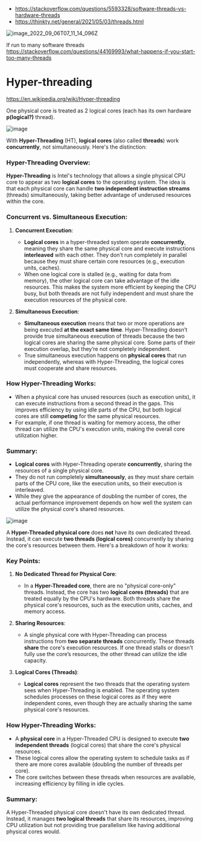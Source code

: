 - https://stackoverflow.com/questions/5593328/software-threads-vs-hardware-threads
- https://thinkty.net/general/2021/05/03/threads.html

![image_2022_09_06T07_11_14_096Z](https://github.com/user-attachments/assets/7adb4554-a5bc-489d-86e0-890e7fee2c10)

If run to many software threads https://stackoverflow.com/questions/44169993/what-happens-if-you-start-too-many-threads

# Hyper-threading
https://en.wikipedia.org/wiki/Hyper-threading

One physical core is treated as 2 logical cores (each has its own hardware **p(logical?)** thread).

![image](https://github.com/user-attachments/assets/9a84b45c-9328-4acc-9002-4ff508246e4d)

With **Hyper-Threading** (HT), **logical cores** (also called **threads**) work **concurrently**, not simultaneously. Here's the distinction:

### Hyper-Threading Overview:
**Hyper-Threading** is Intel's technology that allows a single physical CPU core to appear as two **logical cores** to the operating system. The idea is that each physical core can handle **two independent instruction streams** (threads) simultaneously, taking better advantage of underused resources within the core.

### Concurrent vs. Simultaneous Execution:

1. **Concurrent Execution**:
   - **Logical cores** in a hyper-threaded system operate **concurrently**, meaning they share the same physical core and execute instructions **interleaved** with each other. They don’t run completely in parallel because they must share certain core resources (e.g., execution units, caches).
   - When one logical core is stalled (e.g., waiting for data from memory), the other logical core can take advantage of the idle resources. This makes the system more efficient by keeping the CPU busy, but both threads are not fully independent and must share the execution resources of the physical core.

2. **Simultaneous Execution**:
   - **Simultaneous execution** means that two or more operations are being executed **at the exact same time**. Hyper-Threading doesn’t provide true simultaneous execution of threads because the two logical cores are sharing the same physical core. Some parts of their execution overlap, but they’re not completely independent.
   - True simultaneous execution happens on **physical cores** that run independently, whereas with Hyper-Threading, the logical cores must cooperate and share resources.

### How Hyper-Threading Works:

- When a physical core has unused resources (such as execution units), it can execute instructions from a second thread in the gaps. This improves efficiency by using idle parts of the CPU, but both logical cores are still **competing** for the same physical resources.
- For example, if one thread is waiting for memory access, the other thread can utilize the CPU's execution units, making the overall core utilization higher.
  
### Summary:
- **Logical cores** with Hyper-Threading operate **concurrently**, sharing the resources of a single physical core.
- They do not run completely **simultaneously**, as they must share certain parts of the CPU core, like the execution units, so their execution is interleaved.
- While they give the appearance of doubling the number of cores, the actual performance improvement depends on how well the system can utilize the physical core's shared resources.

![image](https://github.com/user-attachments/assets/2c7b1581-ffd4-4016-bd69-9886b3b39d76)

A **Hyper-Threaded physical core** does **not** have its own dedicated thread. Instead, it can execute **two threads (logical cores)** concurrently by sharing the core's resources between them. Here's a breakdown of how it works:

### Key Points:

1. **No Dedicated Thread for Physical Core**:
   - In a **Hyper-Threaded core**, there are no "physical core-only" threads. Instead, the core has two **logical cores (threads)** that are treated equally by the CPU's hardware. Both threads share the physical core's resources, such as the execution units, caches, and memory access. 

2. **Sharing Resources**:
   - A single physical core with Hyper-Threading can process instructions from **two separate threads** concurrently. These threads **share** the core's execution resources. If one thread stalls or doesn't fully use the core’s resources, the other thread can utilize the idle capacity.

3. **Logical Cores (Threads)**:
   - **Logical cores** represent the two threads that the operating system sees when Hyper-Threading is enabled. The operating system schedules processes on these logical cores as if they were independent cores, even though they are actually sharing the same physical core's resources.

### How Hyper-Threading Works:
- A **physical core** in a Hyper-Threaded CPU is designed to execute **two independent threads** (logical cores) that share the core's physical resources.
- These logical cores allow the operating system to schedule tasks as if there are more cores available (doubling the number of threads per core).
- The core switches between these threads when resources are available, increasing efficiency by filling in idle cycles.

### Summary:
A Hyper-Threaded physical core doesn't have its own dedicated thread. Instead, it manages **two logical threads** that share its resources, improving CPU utilization but not providing true parallelism like having additional physical cores would.

